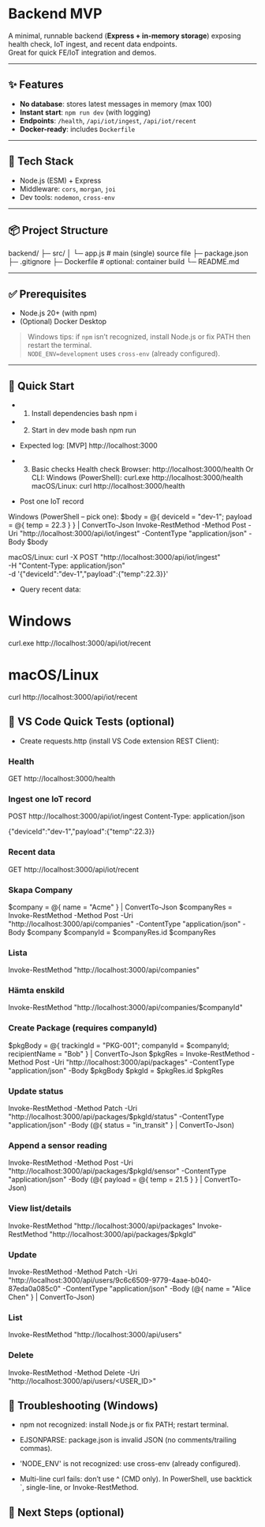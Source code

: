 # Backend MVP

A minimal, runnable backend (**Express + in-memory storage**) exposing health check, IoT ingest, and recent data endpoints.  
Great for quick FE/IoT integration and demos.

---

## ✨ Features
- **No database**: stores latest messages in memory (max 100)
- **Instant start**: `npm run dev` (with logging)
- **Endpoints**: `/health`, `/api/iot/ingest`, `/api/iot/recent`
- **Docker-ready**: includes `Dockerfile`

---

## 🧰 Tech Stack
- Node.js (ESM) + Express
- Middleware: `cors`, `morgan`, `joi`
- Dev tools: `nodemon`, `cross-env`

---

## 📦 Project Structure
backend/
├─ src/
│ └─ app.js # main (single) source file
├─ package.json
├─ .gitignore
├─ Dockerfile # optional: container build
└─ README.md


---

## ✅ Prerequisites
- Node.js 20+ (with npm)
- (Optional) Docker Desktop

> Windows tips: if `npm` isn’t recognized, install Node.js or fix PATH then restart the terminal.  
> `NODE_ENV=development` uses `cross-env` (already configured).

---

## 🚀 Quick Start

- 1) Install dependencies
bash
npm i

- 2) Start in dev mode
bash
npm run 

- Expected log:
[MVP] http://localhost:3000

- 3) Basic checks
Health check
Browser: http://localhost:3000/health
Or CLI:
Windows (PowerShell):
curl.exe http://localhost:3000/health
macOS/Linux:
curl http://localhost:3000/health

- Post one IoT record

Windows (PowerShell – pick one):
$body = @{ deviceId = "dev-1"; payload = @{ temp = 22.3 } } | ConvertTo-Json
Invoke-RestMethod -Method Post -Uri "http://localhost:3000/api/iot/ingest" -ContentType "application/json" -Body $body

macOS/Linux:
curl -X POST "http://localhost:3000/api/iot/ingest" \
  -H "Content-Type: application/json" \
  -d '{"deviceId":"dev-1","payload":{"temp":22.3}}'

- Query recent data:
# Windows
curl.exe http://localhost:3000/api/iot/recent
# macOS/Linux
curl http://localhost:3000/api/iot/recent

## 🧪 VS Code Quick Tests (optional)

- Create requests.http (install VS Code extension REST Client):
### Health
GET http://localhost:3000/health

### Ingest one IoT record
POST http://localhost:3000/api/iot/ingest
Content-Type: application/json

{"deviceId":"dev-1","payload":{"temp":22.3}}

### Recent data
GET http://localhost:3000/api/iot/recent


### Skapa Company
$company = @{ name = "Acme" } | ConvertTo-Json
$companyRes = Invoke-RestMethod -Method Post -Uri "http://localhost:3000/api/companies" -ContentType "application/json" -Body $company
$companyId = $companyRes.id
$companyRes

### Lista
Invoke-RestMethod "http://localhost:3000/api/companies"

### Hämta enskild
Invoke-RestMethod "http://localhost:3000/api/companies/$companyId"

### Create Package (requires companyId)
$pkgBody = @{ trackingId = "PKG-001"; companyId = $companyId; recipientName = "Bob" } | ConvertTo-Json
$pkgRes  = Invoke-RestMethod -Method Post -Uri "http://localhost:3000/api/packages" -ContentType "application/json" -Body $pkgBody
$pkgId = $pkgRes.id
$pkgRes

### Update status
Invoke-RestMethod -Method Patch -Uri "http://localhost:3000/api/packages/$pkgId/status" -ContentType "application/json" -Body (@{ status = "in_transit" } | ConvertTo-Json)

### Append a sensor reading
Invoke-RestMethod -Method Post -Uri "http://localhost:3000/api/packages/$pkgId/sensor" -ContentType "application/json" -Body (@{ payload = @{ temp = 21.5 } } | ConvertTo-Json)

### View list/details
Invoke-RestMethod "http://localhost:3000/api/packages"
Invoke-RestMethod "http://localhost:3000/api/packages/$pkgId"

### Update
Invoke-RestMethod -Method Patch -Uri "http://localhost:3000/api/users/9c6c6509-9779-4aae-b040-87eda0a085c0" -ContentType "application/json" -Body (@{ name = "Alice Chen" } | ConvertTo-Json)

### List
Invoke-RestMethod "http://localhost:3000/api/users"

### Delete
Invoke-RestMethod -Method Delete -Uri "http://localhost:3000/api/users/<USER_ID>"



## 🧭 Troubleshooting (Windows)

- npm not recognized: install Node.js or fix PATH; restart terminal.

- EJSONPARSE: package.json is invalid JSON (no comments/trailing commas).

- 'NODE_ENV' is not recognized: use cross-env (already configured).

- Multi-line curl fails: don’t use ^ (CMD only). In PowerShell, use backtick `, single-line, or Invoke-RestMethod.

## 🔭 Next Steps (optional)
